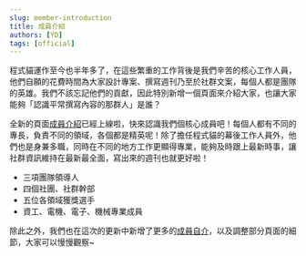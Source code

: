 ```yaml
---
slug: member-introduction
title: 成員介紹
authors: [YD]
tags: [official]
---
```


程式貓運作至今也半年多了，在這些繁重的工作背後是我們辛苦的核心工作人員，他們自願的花費時間為大家設計專案、撰寫週刊乃至於社群文案，每個人都是團隊的英雄。我們不該忘記他們的貢獻，因此特別新增一個頁面來介紹大家，也讓大家能夠「認識平常撰寫內容的那群人」是誰？

全新的頁面[成員介紹](/member)已經上線啦，快來認識我們個核心成員吧！每個人都有不同的專長，負責不同的領域，各個都是精英呢！除了擔任程式貓的幕後工作人員外，他們也是身兼多職，同時在不同的地方工作更顯得專業，能夠及時跟上最新時事，讓社群資訊維持在最新最全面，寫出來的週刊也就更好啦！

- 三項團隊領導人
- 四個社團、社群幹部
- 五位各領域獲獎選手
- 資工、電機、電子、機械專業成員

<!-- truncate -->

除此之外，我們也在這次的更新中新增了更多的[成員自介](/about#成員簡介)，以及調整部分頁面的細節，大家可以慢慢觀察~